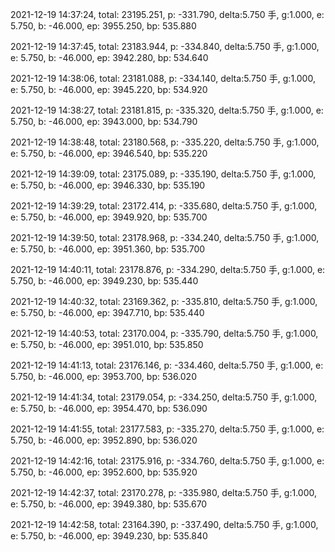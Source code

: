 2021-12-19 14:37:24, total: 23195.251, p: -331.790, delta:5.750 手, g:1.000, e: 5.750, b: -46.000, ep: 3955.250, bp: 535.880

2021-12-19 14:37:45, total: 23183.944, p: -334.840, delta:5.750 手, g:1.000, e: 5.750, b: -46.000, ep: 3942.280, bp: 534.640

2021-12-19 14:38:06, total: 23181.088, p: -334.140, delta:5.750 手, g:1.000, e: 5.750, b: -46.000, ep: 3945.220, bp: 534.920

2021-12-19 14:38:27, total: 23181.815, p: -335.320, delta:5.750 手, g:1.000, e: 5.750, b: -46.000, ep: 3943.000, bp: 534.790

2021-12-19 14:38:48, total: 23180.568, p: -335.220, delta:5.750 手, g:1.000, e: 5.750, b: -46.000, ep: 3946.540, bp: 535.220

2021-12-19 14:39:09, total: 23175.089, p: -335.190, delta:5.750 手, g:1.000, e: 5.750, b: -46.000, ep: 3946.330, bp: 535.190

2021-12-19 14:39:29, total: 23172.414, p: -335.680, delta:5.750 手, g:1.000, e: 5.750, b: -46.000, ep: 3949.920, bp: 535.700

2021-12-19 14:39:50, total: 23178.968, p: -334.240, delta:5.750 手, g:1.000, e: 5.750, b: -46.000, ep: 3951.360, bp: 535.700

2021-12-19 14:40:11, total: 23178.876, p: -334.290, delta:5.750 手, g:1.000, e: 5.750, b: -46.000, ep: 3949.230, bp: 535.440

2021-12-19 14:40:32, total: 23169.362, p: -335.810, delta:5.750 手, g:1.000, e: 5.750, b: -46.000, ep: 3947.710, bp: 535.440

2021-12-19 14:40:53, total: 23170.004, p: -335.790, delta:5.750 手, g:1.000, e: 5.750, b: -46.000, ep: 3951.010, bp: 535.850

2021-12-19 14:41:13, total: 23176.146, p: -334.460, delta:5.750 手, g:1.000, e: 5.750, b: -46.000, ep: 3953.700, bp: 536.020

2021-12-19 14:41:34, total: 23179.054, p: -334.250, delta:5.750 手, g:1.000, e: 5.750, b: -46.000, ep: 3954.470, bp: 536.090

2021-12-19 14:41:55, total: 23177.583, p: -335.270, delta:5.750 手, g:1.000, e: 5.750, b: -46.000, ep: 3952.890, bp: 536.020

2021-12-19 14:42:16, total: 23175.916, p: -334.760, delta:5.750 手, g:1.000, e: 5.750, b: -46.000, ep: 3952.600, bp: 535.920

2021-12-19 14:42:37, total: 23170.278, p: -335.980, delta:5.750 手, g:1.000, e: 5.750, b: -46.000, ep: 3949.380, bp: 535.670

2021-12-19 14:42:58, total: 23164.390, p: -337.490, delta:5.750 手, g:1.000, e: 5.750, b: -46.000, ep: 3949.230, bp: 535.840